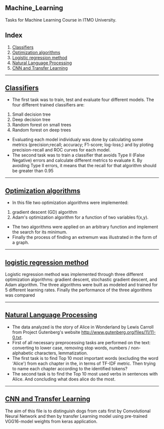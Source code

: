 ## Machine_Learning
Tasks for Machine Learning Course in ITMO University.

## Index
1. [Classifiers](#classifiers)
2. [Optimization algorithms](#optimization_algorithms)
3. [Logistic regression method](#logistic_regression_method)
4. [Natural Language Processing](#natural_Language_Processing)
5. [CNN and Transfer Learning](#cnn_and_transfer_learning)

---------------------

## [Classifiers](https://github.com/Nemat-Allah-Aloush/Machine_Learning_Techinques/blob/main/Task_1.ipynb)
* The first task was to train, test and evaluate four different models.
The four different trained classifiers are:
1. Small decision tree
2. Deep decision tree
3. Random forest on small trees
4. Random forest on deep trees
* Evaluating each model individualy was done by calculating some metrics (precision;recall; accuracy; F1-score; log-loss;) and by ploting precision-recall 
and ROC curves for each model.
* The second task was to train a classifier that avoids Type II (False Negative) errors
and calculate different metrics to evaluate it. By avoiding Type II errors, it means that the recall for that algorithm should be greater than 0.95

---------------------

## [Optimization algorithms](https://github.com/Nemat-Allah-Aloush/Machine_Learning_Techinques/blob/main/Task_2_Optimization.ipynb)
* In this file two optimization algorithms were implemented:
1.  gradient descent (GD) algorithm 
2.  Adam's optimization algorithm 
for a function of two variables f(x,y).
* The two algorithms were applied on an arbitrary function and implement the search for its minimum.
* Finally the process of finding an extremum was illustrated in the form of a graph.

---------------------

## [logistic regression method](https://github.com/Nemat-Allah-Aloush/Machine_Learning_Techinques/blob/main/Task_3.ipynb)
Logistic regression method was implemented through three different optimization algorithms: gradient descent, stochastic gradient descent, and Adam algorithm. The three algorithms were built as modeled and trained for 5 different learning rates. Finally the performance of the three algorithms was compared

---------------------

## [Natural Language Processing](https://github.com/Nemat-Allah-Aloush/Machine_Learning_Techinques/blob/main/Task_4_NLP.ipynb)
*	The data analyzed is the story of Alice in Wonderland by Lewis Carroll from Project Gutenberg's website http://www.gutenberg.org/files/11/11-0.txt.
*	First of all necessary preprocessing tasks are performed on the text: converting to lower case, removing stop words, numbers / non-alphabetic characters, lemmatization.
*	The first task is to find Top 10 most important words (excluding the word 'Alice') from each chapter in the, in terms of TF-IDF metric.
Then trying to name each chapter according to the identified tokens?
*	The second task is to find the Top 10 most used verbs in sentences with Alice. And concluding what does alice do the most.

---------------------

## [CNN and Transfer Learning](https://github.com/Nemat-Allah-Aloush/Machine_Learning_Techinques/blob/main/Task_5_CNN_and_Transfer_Learning.ipynb)
The aim of this file is to distinguish dogs from cats first by Convolutional Neural Network and then by transfer Learning model using pre-trained VGG16-model weights from keras application.
